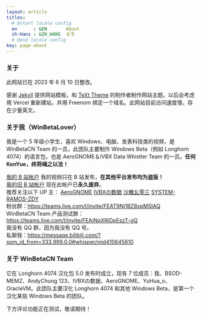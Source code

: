 ```yaml
---
layout: article
titles:
  # @start locale config
  en      : &EN       About
  zh-Hans : &ZH_HANS  关于
  # @end locale config
key: page-about
---
```


### 关于

此网站已在 2023 年 6 月 10 日整改。

感谢 [Jekyll](https://jekyllrb.com/) 提供网站模板，和 [TeXt Theme](https://github.com/kitian616/jekyll-TeXt-theme) 的制作者制作网站主题。以后会考虑用 Vercel 重新建站，并用 Freenom 绑定一个域名。此网站目前访问速度慢，存在少量英文。

### 关于我（WinBetaLover）

我是一个 5 年级小学生，喜欢 Windows、电脑、发表科技类的视频，是 WinBetaCN Team 的一员，此团队主要制作 Windows Beta（例如 Longhorn 4074）的语言包，也是 AeroGNOME＆IVBX Data Whistler Team 的一员。**任何 KenYue，终将绳之以法！**

[我的 B 站帐户](https://space.bilibili.com/410645610) 我的视频只在 B 站发布，**在其他平台发布均为盗版！**<br>
[我的旧 B 站帐户](https://space.bilibili.com/1257689472) 现在此帐户已**永久废弃**。<br>
推荐关注以下 UP 主： [AeroGNOME](https://space.bilibili.com/515586861)  [IVBXの数据](https://space.bilibili.com/1171551865)  [沙雕幺零三](https://space.bilibili.com/1014355041)  [SYSTEM-RAMOS-ZDY](https://space.bilibili.com/493998035)<br>
粉丝群：https://teams.live.com/l/invite/FEAT9Nj1BZ8xpMSlAQ<br>
WinBetaCN Team 产品测试群：https://teams.live.com/l/invite/FEAiNqXRjDpEszT-gQ<br>
我没有 QQ 群，因为我没有 QQ 号。<br>
私聊我：https://message.bilibili.com/?spm_id_from=333.999.0.0#whisper/mid410645610<br>

### 关于 WinBetaCN Team

它在 Longhorn 4074 汉化包 5.0 发布时成立，现有 7 位成员：我、BSOD-MEMZ、AndyChung
123、IVBXの数据、AeroGNOME、YuHua_o、OracleVM。此团队主要汉化 Longhorn 4074 和其他 Windows Beta，是第一个汉化某些 Windows Beta 的团队。

下方评论功能正在测试，敬请期待！
